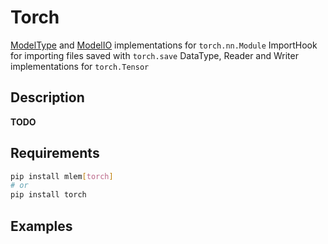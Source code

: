 # Torch

[ModelType](/doc/object-reference/mlem-abcs#modeltype) and
[ModelIO](/doc/object-reference/mlem-abcs#modelio) implementations for
`torch.nn.Module` ImportHook for importing files saved with `torch.save`
DataType, Reader and Writer implementations for `torch.Tensor`

## Description

**TODO**

## Requirements

```bash
pip install mlem[torch]
# or
pip install torch
```

## Examples

```python

```
